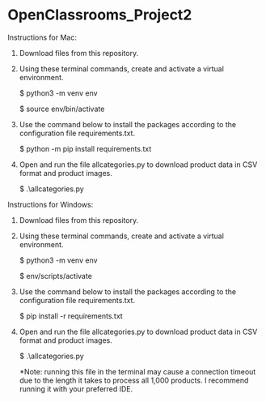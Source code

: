 # OpenClassrooms_Project2
Instructions for Mac:
1. Download files from this repository.
2. Using these terminal commands, create and activate a virtual environment.

    $ python3 -m venv env
   
   $ source env/bin/activate
3. Use the command below to install the packages according to the configuration file requirements.txt.

    $ python -m pip install requirements.txt
4. Open and run the file allcategories.py to download product data in CSV format and product images.
 
   $  .\allcategories.py
   

Instructions for Windows:
1. Download files from this repository.
2. Using these terminal commands, create and activate a virtual environment.

    $ python3 -m venv env
   
   $ env/scripts/activate
3. Use the command below to install the packages according to the configuration file requirements.txt.

    $ pip install -r requirements.txt
4. Open and run the file allcategories.py to download product data in CSV format and product images.
 
   $  .\allcategories.py

   *Note: running this file in the terminal may cause a connection timeout due to the length it takes to process all 1,000 products. I recommend running it with your preferred IDE.

